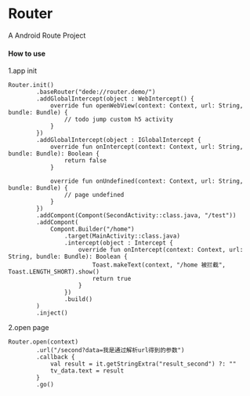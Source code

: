 # Router
A Android Route Project


#### How to use

 1.app init
    
    Router.init()
            .baseRouter("dede://router.demo/")
            .addGlobalIntercept(object : WebIntercept() {
                override fun openWebView(context: Context, url: String, bundle: Bundle) {
                    // todo jump custom h5 activity
                }
            })
            .addGlobalIntercept(object : IGlobalIntercept {
                override fun onIntercept(context: Context, url: String, bundle: Bundle): Boolean {
                    return false
                }

                override fun onUndefined(context: Context, url: String, bundle: Bundle) {
                    // page undefined
                }
            })
            .addCompont(Compont(SecondActivity::class.java, "/test"))
            .addCompont(
                Compont.Builder("/home")
                    .target(MainActivity::class.java)
                    .intercept(object : Intercept {
                        override fun onIntercept(context: Context, url: String, bundle: Bundle): Boolean {
                            Toast.makeText(context, "/home 被拦截", Toast.LENGTH_SHORT).show()
                            return true
                        }
                    })
                    .build()
            )
            .inject()
            
 2.open page
    
    Router.open(context)
            .url("/second?data=我是通过解析url得到的参数")
            .callback {
                val result = it.getStringExtra("result_second") ?: ""
                tv_data.text = result
            }
            .go()

